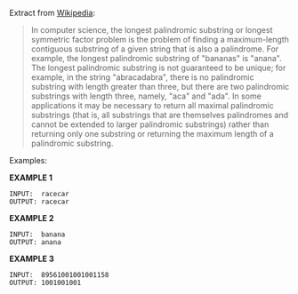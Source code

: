 Extract from [Wikipedia](https://en.wikipedia.org/wiki/Longest_palindromic_substring):

> In computer science, the longest palindromic substring or longest symmetric factor problem is the problem of finding a maximum-length contiguous substring of a given string that is also a palindrome. For example, the longest palindromic substring of "bananas" is "anana". The longest palindromic substring is not guaranteed to be unique; for example, in the string "abracadabra", there is no palindromic substring with length greater than three, but there are two palindromic substrings with length three, namely, "aca" and "ada". In some applications it may be necessary to return all maximal palindromic substrings (that is, all substrings that are themselves palindromes and cannot be extended to larger palindromic substrings) rather than returning only one substring or returning the maximum length of a palindromic substring.

Examples:

**EXAMPLE 1**

```
INPUT:  racecar
OUTPUT: racecar
```

**EXAMPLE 2**

```
INPUT:  banana
OUTPUT: anana
```

**EXAMPLE 3**

```
INPUT:  89561001001001158
OUTPUT: 1001001001
```
